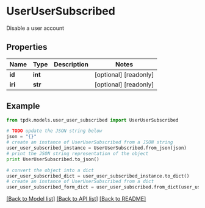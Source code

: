 # UserUserSubscribed

Disable a user account

## Properties

Name | Type | Description | Notes
------------ | ------------- | ------------- | -------------
**id** | **int** |  | [optional] [readonly] 
**iri** | **str** |  | [optional] [readonly] 

## Example

```python
from tpdk.models.user_user_subscribed import UserUserSubscribed

# TODO update the JSON string below
json = "{}"
# create an instance of UserUserSubscribed from a JSON string
user_user_subscribed_instance = UserUserSubscribed.from_json(json)
# print the JSON string representation of the object
print UserUserSubscribed.to_json()

# convert the object into a dict
user_user_subscribed_dict = user_user_subscribed_instance.to_dict()
# create an instance of UserUserSubscribed from a dict
user_user_subscribed_form_dict = user_user_subscribed.from_dict(user_user_subscribed_dict)
```
[[Back to Model list]](../README.md#documentation-for-models) [[Back to API list]](../README.md#documentation-for-api-endpoints) [[Back to README]](../README.md)


